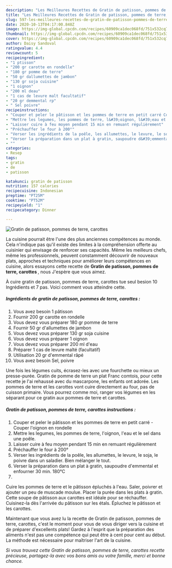 ```yaml
---
description: "Les Meilleures Recettes de Gratin de patisson, pommes de terre, carottes"
title: "Les Meilleures Recettes de Gratin de patisson, pommes de terre, carottes"
slug: 597-les-meilleures-recettes-de-gratin-de-patisson-pommes-de-terre-carottes
date: 2020-10-13T04:17:00.848Z
image: https://img-global.cpcdn.com/recipes/60909ca1dec068fd/751x532cq70/gratin-de-patisson-pommes-de-terre-carottes-photo-principale-de-la-recette.jpg
thumbnail: https://img-global.cpcdn.com/recipes/60909ca1dec068fd/751x532cq70/gratin-de-patisson-pommes-de-terre-carottes-photo-principale-de-la-recette.jpg
cover: https://img-global.cpcdn.com/recipes/60909ca1dec068fd/751x532cq70/gratin-de-patisson-pommes-de-terre-carottes-photo-principale-de-la-recette.jpg
author: Daisy Sandoval
ratingvalue: 4.4
reviewcount: 5
recipeingredient:
- "1 ptisson"
- "200 gr carotte en rondelle"
- "180 gr pomme de terre"
- "50 gr dallumettes de jambon"
- "130 gr soja cuisine"
- "1 oignon"
- "200 ml deau"
- "1 cas de levure malt facultatif"
- "20 gr demmental rp"
- " Sel poivre"
recipeinstructions:
- "Couper et peler le pâtisson et les pommes de terre en petit carré Couper l&#39;oignon en rondelle"
- "Mettre les legumes, les pommes de terre, l&#39;oignon, l&#39;eau et le sel dans une poêle."
- "Laisser cuire à feu moyen pendant 15 min en remuant régulièrement"
- "Préchauffer le four à 200°"
- "Verser les ingrédients de la poêle, les allumettes, le levure, le soja, le poivre dans un saladier. Bien mélanger le tout."
- "Verser la préparation dans un plat à gratin, saupoudre d&#39;emmental et enfourner 30 min. 180°C"
- ""
categories:
- Resep
tags:
- gratin
- de
- patisson

katakunci: gratin de patisson 
nutrition: 157 calories
recipecuisine: Indonesian
preptime: "PT25M"
cooktime: "PT52M"
recipeyield: "1"
recipecategory: Dinner

---
```



![Gratin de patisson, pommes de terre, carottes](https://img-global.cpcdn.com/recipes/60909ca1dec068fd/751x532cq70/gratin-de-patisson-pommes-de-terre-carottes-photo-principale-de-la-recette.jpg)

La cuisine pourrait être l'une des plus anciennes compétences au monde. Cela n'indique pas qu'il existe des limites à la compréhension offerte au cuisinier qui envisage de renforcer ses capacités. Même les meilleurs chefs, même les professionnels, peuvent constamment découvrir de nouveaux plats, approches et techniques pour améliorer leurs compétences en cuisine, alors essayons cette recette de <strong> Gratin de patisson, pommes de terre, carottes </strong>, nous J'espère que vous aimez.

<!--inarticleads1-->

À cuire gratin de patisson, pommes de terre, carottes tue seul besion 10 Ingrédients et 7 pas. Voici comment vous atteindre cette.

##### Ingrédients de gratin de patisson, pommes de terre, carottes :

1. Vous avez besoin 1 pâtisson
1. Fournir 200 gr carotte en rondelle
1. Vous devez vous préparer 180 gr pomme de terre
1. Fournir 50 gr d&#39;allumettes de jambon
1. Vous devez vous préparer 130 gr soja cuisine
1. Vous devez vous préparer 1 oignon
1. Vous devez vous préparer 200 ml d&#39;eau
1. Préparer 1 cas de levure malté (facultatif)
1. Utilisation 20 gr d&#39;emmental râpé
1. Vous avez besoin  Sel, poivre


Une fois les légumes cuits, écrasez-les avec une fourchette ou mieux un presse-purée. Gratin de pomme de terre un plat Franc comtois, pour cette recette je l&#39;ai rehaussé avec du mascarpone, les enfants ont adorée. Les pommes de terre et les carottes vont cuire directement au four, pas de cuisson primaire. Vous pourrez comme moi, ranger vos légumes en les séparant pour ce gratin aux pommes de terre et carottes. 

<!--inarticleads2-->

##### Gratin de patisson, pommes de terre, carottes instructions :

1. Couper et peler le pâtisson et les pommes de terre en petit carré - Couper l&#39;oignon en rondelle
1. Mettre les legumes, les pommes de terre, l&#39;oignon, l&#39;eau et le sel dans une poêle.
1. Laisser cuire à feu moyen pendant 15 min en remuant régulièrement
1. Préchauffer le four à 200°
1. Verser les ingrédients de la poêle, les allumettes, le levure, le soja, le poivre dans un saladier. Bien mélanger le tout.
1. Verser la préparation dans un plat à gratin, saupoudre d&#39;emmental et enfourner 30 min. 180°C
1. 


Cuire les pommes de terre et le pâtisson épluchés à l&#39;eau. Saler, poivrer et ajouter un peu de muscade moulue. Placer la purée dans les plats à gratin. Cette soupe de pâtisson aux carottes est idéale pour se réchauffer. Cuisinez-la dès l&#39;arrivée du pâtisson sur les étals. Épluchez le pâtisson et les carottes. 

<!--inarticleads1-->

<p>
Maintenant que vous avez lu la recette de Gratin de patisson, pommes de terre, carottes, c'est le moment pour vous de vous diriger vers la cuisine et de préparer d'excellents plats! Gardez à l'esprit que la préparation des aliments n'est pas une compétence qui peut être à cent pour cent au début. La méthode est nécessaire pour maîtriser l'art de la cuisine.
</p>

<p>
<i>Si vous trouvez cette Gratin de patisson, pommes de terre, carottes recette précieuse, partagez-la avec vos bons amis ou votre famille, merci et bonne chance.</i>
</p>
